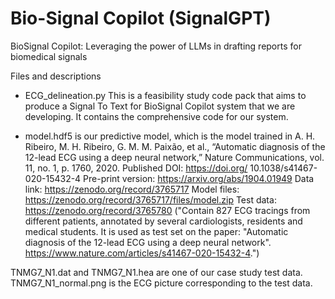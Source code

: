 # Bio-Signal Copilot (SignalGPT)
BioSignal Copilot: Leveraging the power of LLMs in drafting reports for biomedical signals

Files and descriptions

- ECG_delineation.py This is a feasibility study code pack that aims to produce a Signal To Text for BioSignal Copilot system that we are developing. It contains the comprehensive code for our system.

- model.hdf5 is our predictive model, which is the model trained in 
A. H. Ribeiro, M. H. Ribeiro, G. M. M. Paixão, et al., “Automatic diagnosis of the 12-lead ECG using a deep neural network,” Nature Communications, vol. 11, no. 1, p. 1760, 2020. Published DOI: https://doi.org/ 10.1038/s41467-020-15432-4
Pre-print version: https://arxiv.org/abs/1904.01949
Data link: https://zenodo.org/record/3765717
Model files: https://zenodo.org/record/3765717/files/model.zip
Test data: https://zenodo.org/record/3765780 ("Contain 827 ECG tracings from different patients, annotated by several cardiologists, residents and medical students. It is used as test set on the paper: "Automatic diagnosis of the 12-lead ECG using a deep neural network". https://www.nature.com/articles/s41467-020-15432-4.")

TNMG7_N1.dat and TNMG7_N1.hea are one of our case study test data.
TNMG7_N1_normal.png is the ECG picture corresponding to the test data.
